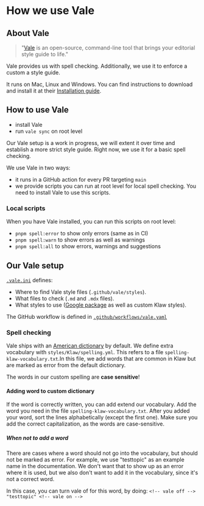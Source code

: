 # How we use Vale

## About Vale

> "[Vale](https://vale.sh/) is an open-source, command-line tool that brings your editorial style guide to life."

Vale provides us with spell checking. Additionally, we use it to enforce a custom a style guide.

It runs on Mac, Linux and Windows. You can find instructions to download and install it at
their [Installation guide](https://vale.sh/docs/vale-cli/installation/).

## How to use Vale

- install Vale
- run `vale sync` on root level

Our Vale setup is a work in progress, we will extent it over time and establish a more strict style guide. Right now, we
use it for a basic spell checking.

We use Vale in two ways:

- it runs in a GitHub action for every PR targeting `main`
- we provide scripts you can run at root level for local spell checking. You need to install Vale to use this scripts.

### Local scripts

When you have Vale installed, you can run this scripts on root level:

- `pnpm spell:error` to show only errors (same as in CI)
- `pnpm spell:warn` to show errors as well as warnings
- `pnpm spell:all` to show errors, warnings and suggestions

## Our Vale setup

[`.vale.ini`](../../.vale.ini) defines:

- Where to find Vale style files (`.github/vale/styles`).
- What files to check (`.md` and `.mdx` files).
- What styles to use ([Google package](https://vale.sh/hub/google/) as well as custom Klaw styles).

The GitHub workflow is defined in [`.github/workflows/vale.yaml`](../workflows/vale.yaml)

### Spell checking

Vale ships with an [American dictionary](https://github.com/errata-ai/en_US-web) by default. We define extra vocabulary
with `styles/Klaw/spelling.yml`. This refers to a file `spelling-klaw-vocabulary.txt`.In this file, we add words that are common in Klaw but are marked as error from the default dictionary.

The words in our custom spelling are **case sensitive**!

#### Adding word to custom dictionary

If the word is correctly written, you can add extend our vocabulary. Add the word you
need in the file `spelling-klaw-vocabulary.txt`. After you added your word, sort the lines alphabetically (except the first one). Make sure you add the correct capitalization, as the words are case-sensitive.

##### When not to add a word

There are cases where a word should not go into the vocabulary, but should not be marked as error. For example, we
use <!-- vale off --> "testtopic" <!-- vale on --> as an example name in the documentation. We don't want that to show
up as an error where it is used, but we
also don't want to add it in the vocabulary, since it's not a correct word.

In this case, you can turn vale of for this word, by doing: `<!-- vale off --> "testtopic" <!-- vale on -->`
